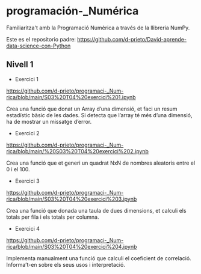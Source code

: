 # programación-_Numérica


Familiaritza't amb la Programació Numèrica a través de la llibreria NumPy.

Este es el repositorio padre: https://github.com/d-prieto/David-aprende-data-science-con-Python

## Nivell 1
- Exercici 1

https://github.com/d-prieto/programaci-_Num-rica/blob/main/S03%20T04%20exercici%201.ipynb

Crea una funció que donat un Array d’una dimensió, et faci un resum estadístic bàsic de les dades. Si detecta que l’array té més d’una dimensió, ha de mostrar un missatge d’error.

- Exercici 2

https://github.com/d-prieto/programaci-_Num-rica/blob/main/%20S03%20T04%20exercici%202.ipynb

Crea una funció que et generi un quadrat NxN de nombres aleatoris entre el 0 i el 100.

- Exercici 3

https://github.com/d-prieto/programaci-_Num-rica/blob/main/S03%20T04%20exercici%203.ipynb

Crea una funció que donada una taula de dues dimensions, et calculi els totals per fila i els totals per columna.

- Exercici 4

https://github.com/d-prieto/programaci-_Num-rica/blob/main/S03%20T04%20exercici%204.ipynb

Implementa manualment una funció que calculi el coeficient de correlació. Informa’t-en sobre els seus usos i interpretació.

